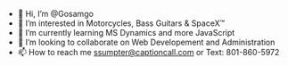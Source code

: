 - 👋 Hi, I’m @Gosamgo
- 👀 I’m interested in Motorcycles, Bass Guitars & SpaceX™
- 🌱 I’m currently learning MS Dynamics and more JavaScript
- 💞️ I’m looking to collaborate on Web Developement and Administration
- 📫 How to reach me ssumpter@captioncall.com or Text: 801-860-5972

<!---
Gosamgo/Gosamgo is a ✨ special ✨ repository because its `README.md` (this file) appears on your GitHub profile.
You can click the Preview link to take a look at your changes.
--->
